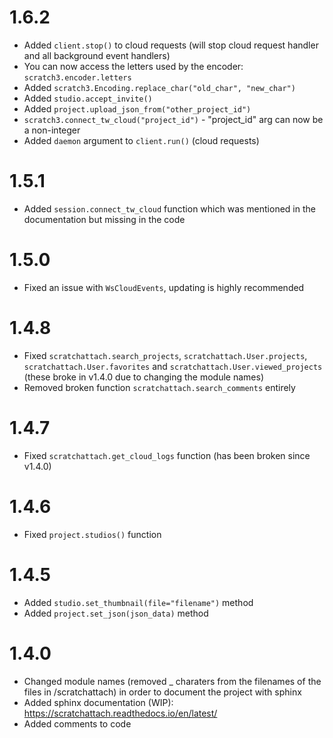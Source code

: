 # 1.6.2

- Added `client.stop()` to cloud requests (will stop cloud request handler and all background event handlers)
- You can now access the letters used by the encoder: `scratch3.encoder.letters`
- Added `scratch3.Encoding.replace_char("old_char", "new_char")`
- Added `studio.accept_invite()`
- Added `project.upload_json_from("other_project_id")`
- `scratch3.connect_tw_cloud("project_id")` - "project_id" arg can now be a non-integer
- Added `daemon` argument to `client.run()` (cloud requests)

# 1.5.1

- Added `session.connect_tw_cloud` function which was mentioned in the documentation but missing in the code

# 1.5.0

- Fixed an issue with `WsCloudEvents`, updating is highly recommended

# 1.4.8

- Fixed `scratchattach.search_projects`, `scratchattach.User.projects`, `scratchattach.User.favorites` and `scratchattach.User.viewed_projects` (these broke in v1.4.0 due to changing the module names)
- Removed broken function `scratchattach.search_comments` entirely

# 1.4.7

- Fixed `scratchattach.get_cloud_logs` function (has been broken since v1.4.0)

# 1.4.6

- Fixed `project.studios()` function

# 1.4.5

- Added `studio.set_thumbnail(file="filename")` method
- Added `project.set_json(json_data)` method

# 1.4.0

- Changed module names (removed _ charaters from the filenames of the files in /scratchattach) in order to document the project with sphinx
- Added sphinx documentation (WIP): https://scratchattach.readthedocs.io/en/latest/
- Added comments to code